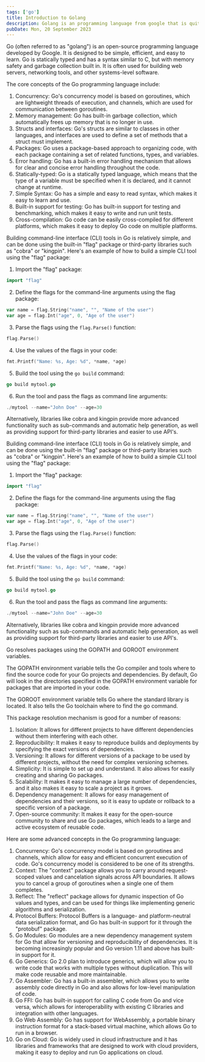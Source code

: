 ```yaml
---
tags: ['go']
title: Introduction to Golang
description: Golang is an programming language from google that is quite powerful.
pubDate: Mon, 20 September 2023
---
```

Go (often referred to as "golang") is an open-source programming language developed by Google. It is designed to be simple, efficient, and easy to learn. Go is statically typed and has a syntax similar to C, but with memory safety and garbage collection built in. It is often used for building web servers, networking tools, and other systems-level software.


The core concepts of the Go programming language include:

1. Concurrency: Go's concurrency model is based on goroutines, which are lightweight threads of execution, and channels, which are used for communication between goroutines.
2. Memory management: Go has built-in garbage collection, which automatically frees up memory that is no longer in use.
3. Structs and interfaces: Go's structs are similar to classes in other languages, and interfaces are used to define a set of methods that a struct must implement.
4. Packages: Go uses a package-based approach to organizing code, with each package containing a set of related functions, types, and variables.
5. Error handling: Go has a built-in error handling mechanism that allows for clear and concise error handling throughout the code.
6. Statically-typed: Go is a statically typed language, which means that the type of a variable must be specified when it is declared, and it cannot change at runtime.
7. Simple Syntax: Go has a simple and easy to read syntax, which makes it easy to learn and use.
8. Built-in support for testing: Go has built-in support for testing and benchmarking, which makes it easy to write and run unit tests.
9. Cross-compilation: Go code can be easily cross-compiled for different platforms, which makes it easy to deploy Go code on multiple platforms.

Building command-line interface (CLI) tools in Go is relatively simple, and can be done using the built-in "flag" package or third-party libraries such as "cobra" or "kingpin". Here's an example of how to build a simple CLI tool using the "flag" package:

1. Import the "flag" package:


```go
import "flag"
```
2. Define the flags for the command-line arguments using the flag package:


```go
var name = flag.String("name", "", "Name of the user")
var age = flag.Int("age", 0, "Age of the user")
```
3. Parse the flags using the `flag.Parse()` function:


```go
flag.Parse()
```
4. Use the values of the flags in your code:


```go
fmt.Printf("Name: %s, Age: %d", *name, *age)
```
5. Build the tool using the `go build` command:


```go
go build mytool.go
```
6. Run the tool and pass the flags as command line arguments:


```go
./mytool --name="John Doe" --age=30
```
Alternatively, libraries like cobra and kingpin provide more advanced functionality such as sub-commands and automatic help generation, as well as providing support for third-party libraries and easier to use API's.


Building command-line interface (CLI) tools in Go is relatively simple, and can be done using the built-in "flag" package or third-party libraries such as "cobra" or "kingpin". Here's an example of how to build a simple CLI tool using the "flag" package:

1. Import the "flag" package:


```go
import "flag"
```
2. Define the flags for the command-line arguments using the flag package:


```go
var name = flag.String("name", "", "Name of the user")
var age = flag.Int("age", 0, "Age of the user")
```
3. Parse the flags using the `flag.Parse()` function:


```go
flag.Parse()
```
4. Use the values of the flags in your code:


```go
fmt.Printf("Name: %s, Age: %d", *name, *age)
```
5. Build the tool using the `go build` command:


```go
go build mytool.go
```
6. Run the tool and pass the flags as command line arguments:


```go
./mytool --name="John Doe" --age=30
```
Alternatively, libraries like cobra and kingpin provide more advanced functionality such as sub-commands and automatic help generation, as well as providing support for third-party libraries and easier to use API's.


Go resolves packages using the GOPATH and GOROOT environment variables.

The GOPATH environment variable tells the Go compiler and tools where to find the source code for your Go projects and dependencies. By default, Go will look in the directories specified in the GOPATH environment variable for packages that are imported in your code.

The GOROOT environment variable tells Go where the standard library is located. It also tells the Go toolchain where to find the go command.

This package resolution mechanism is good for a number of reasons:

1. Isolation: It allows for different projects to have different dependencies without them interfering with each other.
2. Reproducibility: It makes it easy to reproduce builds and deployments by specifying the exact versions of dependencies.
3. Versioning: It allows for different versions of a package to be used by different projects, without the need for complex versioning schemes.
4. Simplicity: It is simple to set up and understand. It also allows for easily creating and sharing Go packages.
5. Scalability: It makes it easy to manage a large number of dependencies, and it also makes it easy to scale a project as it grows.
6. Dependency management: It allows for easy management of dependencies and their versions, so it is easy to update or rollback to a specific version of a package.
7. Open-source community: It makes it easy for the open-source community to share and use Go packages, which leads to a large and active ecosystem of reusable code.

Here are some advanced concepts in the Go programming language:

1. Concurrency: Go's concurrency model is based on goroutines and channels, which allow for easy and efficient concurrent execution of code. Go's concurrency model is considered to be one of its strengths.
2. Context: The "context" package allows you to carry around request-scoped values and cancelation signals across API boundaries. It allows you to cancel a group of goroutines when a single one of them completes.
3. Reflect: The "reflect" package allows for dynamic inspection of Go values and types, and can be used for things like implementing generic algorithms and serialization.
4. Protocol Buffers: Protocol Buffers is a language- and platform-neutral data serialization format, and Go has built-in support for it through the "protobuf" package.
5. Go Modules: Go modules are a new dependency management system for Go that allow for versioning and reproducibility of dependencies. It is becoming increasingly popular and Go version 1.11 and above has built-in support for it.
6. Go Generics: Go 2.0 plan to introduce generics, which will allow you to write code that works with multiple types without duplication. This will make code reusable and more maintainable.
7. Go Assembler: Go has a built-in assembler, which allows you to write assembly code directly in Go and also allows for low-level manipulation of code.
8. Go FFI: Go has built-in support for calling C code from Go and vice versa, which allows for interoperability with existing C libraries and integration with other languages.
9. Go Web Assembly: Go has support for WebAssembly, a portable binary instruction format for a stack-based virtual machine, which allows Go to run in a browser.
10. Go on Cloud: Go is widely used in cloud infrastructure and it has libraries and frameworks that are designed to work with cloud providers, making it easy to deploy and run Go applications on cloud.

